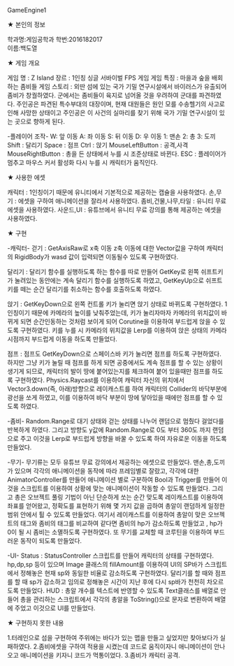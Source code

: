 GameEngine1


★ 본인의 정보

학과명:게임공학과 
학번:2016182017  
이름:백도열

★ 게임 개요

게임 명 : Z Island
장르 : 1인칭 싱글 서바이벌 FPS 게임
게임 특징 : 마을과 숲을 배회하는 좀비들
게임 스토리 : 외딴 섬에 있는 국가 기밀 연구시설에서 바이러스가 유출되어 좀비가 창궐하였다. 군에서는 좀비들이 육지로 넘어올 것을 우려하여 군대를 파견하였다. 주인공은 파견된 특수부대의 대장이며, 현재 대원들은 원인 모를 수송헬기의 사고로 인해 사망한 상태이고 주인공은 이 사건의 실마리를 찾기 위해 국가 기밀 연구시설이 있는 곳으로 향하게 된다.

-플레이어 조작-
W: 앞 이동
A: 좌 이동
S: 뒤 이동
D: 우 이동
1: 맨손
2: 총
3: 도끼
Shift : 달리기
Space : 점프
Ctrl : 앉기
MouseLeftButton : 공격,사격
MouseRightButton : 총을 든 상태에서 누를 시 조준상태로 바뀐다.
ESC : 플레이어가 멈추고 마우스 커서 활성화 다시 누를 시 캐릭터가 움직인다.

★ 사용한 에셋

캐릭터 : 1인칭이기 때문에 유니티에서 기본적으로 제공하는 캡슐을 사용하였다.
손,무기 : 에셋을 구하여 애니메이션을 잘라서 사용하였다.
좀비,건물,나무,타일 : 유니티 무료 에셋을 사용하였다.
사운드,UI : 유튜브에서 유니티 무료 강의를 통해 제공하는 에셋을 사용하였다.

★ 구현

-캐릭터-
걷기 : GetAxisRaw로 x축 이동 z축 이동에 대한 Vector값을 구하여 캐릭터의 RigidBody가 wasd 값이 입력되면 이동될수 있도록 구현하였다.

달리기 : 달리기 함수를 실행하도록 하는 함수를 따로 만들어 GetKey로 왼쪽 쉬프트키가 눌려있는 동안에는 계속 달리기 함수를 실행하도록 하였고, GetKeyUp으로 쉬프트키를 떼는 순간 달리기를 취소하는 함수를 호출하도록 하였다.

앉기 : GetKeyDown으로 왼쪽 컨트롤 키가 눌리면 앉기 상태로 바뀌도록 구현하였다. 1인칭이기 때문에 카메라의 높이를 낮춰주었는데, 키가 눌리자마자 카메라의 위치값이 바뀌게 되면 순간인동하는 것처럼 보이게 되어 Corutine을 이용하여 부드럽게 앉을 수 있도록 구현하였다. 키를 누를 시 카메라의 위치값을 Lerp를 이용하여 앉은 상태의 카메라 시점까지 부드럽게 이동을 하도록 만들었다.

점프 : 점프도 GetKeyDown으로 스페이스바 키가 눌리면 점프를 하도록 구현하였다. 하지만 그냥 키가 눌릴 때 점프를 하게 되면 공중에서도 계속 점프를 할 수 있는 상황이 생기게 되므로, 캐릭터의 발이 땅에 붙어있는지를 체크하여 붙어 있을때만 점프를 하도록 구현하였다. Physics.Raycast를 이용하여 캐릭터 자신의 위치에서 Vector3.down(즉, 아래)방향으로 레이캐스트를 하여 캐릭터의 Collider의 바닥부분에 광선을 쏘게 하였고, 이를 이용하여 바닥 부분이 땅에 닿아있을 때에만 점프를 할 수 있도록 하였다.

-좀비-
Random.Range로 대기 상태와 걷는 상태를 나누어 랜덤으로 멈췄다 걸었다를 반복하게 하였다. 그리고 방향도 y값에 Random.Range로 0도 부터 360도 까지 랜덤으로 주고 이것을 Lerp로 부드럽게 방향을 바꿀 수 있도록 하여 자유로운 이동을 하도록 만들었다.

-무기-
무기류는 모두 유튜브 무료 강의에서 제공하는 에셋으로 만들었다. 맨손,총,도끼가 있으며 각각의 애니메이션을 동작에 따라 프레임별로 잘랐고, 각각에 대한 AnimatorController를 만들어 애니메이션 별로 구분하여 Bool과 Trigger를 만들어 이것을 스크립트를 이용하여 상황에 맞는 애니메이션이 작동할 수 있도록 만들었다. 그리고 총은 오브젝트 풀링 기법이 아닌 단순하게 쏘는 순간 맞도록 레이캐스트를 이용하여 좌표를 얻어왔고, 정확도를 표현하기 위해 몇 가지 값을 곱하여 총알이 랜덤하게 일정한 범위 안에서 튈 수 있도록 만들었다. 여기서 레이캐스트를 이용하여 총알이 맞은 오브젝트의 태그와 좀비의 태그를 비교하여 같다면 좀비의 hp가 감소하도록 만들었고 , hp가 0이 될 시 좀비는 소멸하도록 구현하였다. 또 무기를 교체할 때 코루틴을 이용하여 부드러운 동작이 되도록 만들었다.

-UI-
Status : StatusController 스크립트를 만들어 캐릭터의 상태를 구현하였다. hp,dp,sp 등이 있으며 Image 클래스의 fillAmount를 이용하여 UI의 SP바가 스크립트에서 정해놓은 현재 sp와 동일한 비율로 감소하도록 구현하였다. 달리기를 할 때와 점프를 할 때 sp가 감소하고 임의로 정해놓은 시간이 지난 후에 다시 sp바가 천천히 차오르도록 만들었다.
HUD : 총알 개수를 텍스트에 반영할 수 있도록 Text클래스를 배열로 만들어 총을 관리하는 스크립트에서 각각의 총알을 ToString()으로 문자로 변환하여 배열에 주었고 이것으로 UI를 만들었다.

★ 구현하지 못한 내용

1.터레인으로 섬을 구현하여 주위에는 바다가 있는 맵을 만들고 싶었지만 찾아보다가 실패하였다.
2.좀비에셋을 구하여 적용을 시켰는데 코드로 움직이자니 애니메이션이 안나오고 애니메이션을 키자니 코드가 먹통이었다.
3.좀비가 캐릭터 공격.
